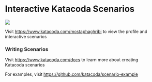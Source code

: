 # Interactive Katacoda Scenarios

[![](http://shields.katacoda.com/katacoda/mostaphaghribi/count.svg)](https://www.katacoda.com/mostaphaghribi "Get your profile on Katacoda.com")

Visit https://www.katacoda.com/mostaphaghribi to view the profile and interactive scenarios

### Writing Scenarios
Visit https://www.katacoda.com/docs to learn more about creating Katacoda scenarios

For examples, visit https://github.com/katacoda/scenario-example
